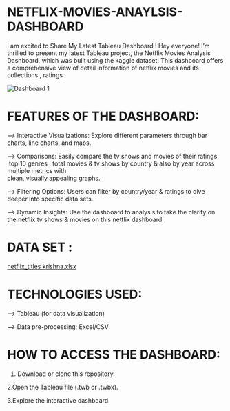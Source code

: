 # NETFLIX-MOVIES-ANAYLSIS-DASHBOARD
i am excited to Share My Latest Tableau Dashboard ! Hey everyone!  I’m thrilled to present my latest Tableau project, the Netflix Movies Analysis Dashboard, which was built using the kaggle dataset! This dashboard offers a comprehensive view of detail information of netflix movies and its collections , ratings  .

![Dashboard 1](https://github.com/user-attachments/assets/28cb917f-235a-4a6d-9b98-d83aa7dc188a)

# FEATURES OF THE DASHBOARD:

--> Interactive Visualizations: Explore different parameters through bar charts, line charts, and maps.

--> Comparisons: Easily compare the tv shows and movies of their ratings ,top 10 genres , total movies & tv shows by country & also by year  across multiple metrics with   
    clean, visually appealing graphs.

--> Filtering Options: Users can filter by country/year & ratings to dive deeper into specific data sets.

--> Dynamic Insights: Use the dashboard to analysis to take the clarity on the netflix tv shows & movies on this netflix dashboard 

# DATA SET : 

[netflix_titles krishna.xlsx](https://github.com/user-attachments/files/17137635/netflix_titles.krishna.xlsx)

# TECHNOLOGIES USED:

--> Tableau (for data visualization)

--> Data pre-processing: Excel/CSV


# HOW TO ACCESS THE DASHBOARD:

1. Download or clone this repository.
   
2.Open the Tableau file (.twb or .twbx).

3.Explore the interactive dashboard.
